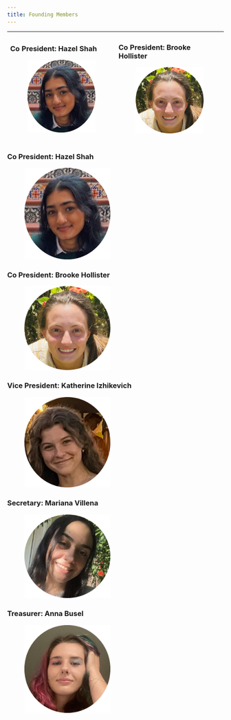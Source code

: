 ```yaml
---
title: Founding Members
---
```


| <h3 style="text-align:left;">Co President: Hazel Shah</h3><figure>   <img src="/assets/circleFoundingMembers/hazel.png" alt="drawing" width="200"/> </figure> | <h3 style="text-align:left;">Co President: Brooke Hollister</h3><figure>   <img src="/assets/circleFoundingMembers/brooke.png" alt="drawing" width="200"/> </figure> |
|---------------------------------------------------------------------------------------------------------------------------------------------------------------|----------------------------------------------------------------------------------------------------------------------------------------------------------------------|


<h3 style="text-align:left;">Co President: Hazel Shah</h3>
<figure>
  <img src="/assets/circleFoundingMembers/hazel.png" alt="drawing" width="200"/>
</figure>

<h3 style="text-align:left;">Co President: Brooke Hollister</h3>
<figure>
  <img src="/assets/circleFoundingMembers/brooke.png" alt="drawing" width="200"/>
</figure>

<h3 style="text-align:left;">Vice President: Katherine Izhikevich</h3>
<figure>
  <img src="/assets/circleFoundingMembers/katherine.png" alt="drawing" width="200"/>
</figure>

<h3 style="text-align:left;">Secretary: Mariana Villena</h3>
<figure>
  <img src="/assets/circleFoundingMembers/mari.png" alt="drawing" width="200"/>
</figure>

<h3 style="text-align:left;">Treasurer: Anna Busel</h3>
<figure>
  <img src="/assets/circleFoundingMembers/anna.png" alt="drawing" width="200"/>
</figure>
